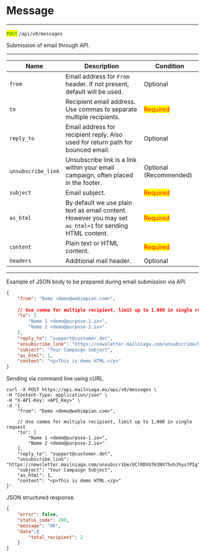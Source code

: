 # Message

***

<mark style="color:green;">`POST`</mark> `/api/v0/messages`



Submission of email through API.



***

<table data-full-width="true"><thead><tr><th>Name</th><th>Description</th><th>Condition</th></tr></thead><tbody><tr><td><code>from</code></td><td>Email address for <code>From</code> header. If not present, default will be used.</td><td>Optional</td></tr><tr><td><code>to</code></td><td>Recipient email address. Use commas to separate multiple recipients.</td><td><mark style="color:red;">Required</mark></td></tr><tr><td><code>reply_to</code></td><td>Email address for recipient reply. Also used for return path for bounced email. </td><td>Optional</td></tr><tr><td><code>unsubscribe_link</code></td><td>Unsubscribe link is a link within your email campaign, often placed in the footer.</td><td>Optional (Recommended)</td></tr><tr><td><code>subject</code></td><td>Email subject.</td><td><mark style="color:red;">Required</mark></td></tr><tr><td><code>as_html</code></td><td>By default we use plain text as email content. However you may set <code>as_html=1</code> for sending HTML content.</td><td><mark style="color:red;">Required</mark></td></tr><tr><td><code>content</code></td><td>Plain text or HTML content.</td><td><mark style="color:red;">Required</mark></td></tr><tr><td><code>headers</code></td><td>Additional mail header.</td><td>Optional</td></tr></tbody></table>

***



Example of JSON body to be prepared during email submission via API.



```json
{
    "from": "Demo <demo@webimpian.com>",
    
    // Use comma for multiple recipient, limit up to 1,000 in single request
    "to": [
        "Name 1 <demo@purpose-1.io>",
        "Name 2 <demo@purpose-2.io>"
    ], 
    "reply_to": "support@customer.dot",
    "unsubscribe_link": "https://newsletter.mailniaga.com/unsubscribe/UClRDVU763NX75ohJhys7PIg",
    "subject": "Your Campaign Subject",
    "as_html": 1,
    "content": "<p>This is demo HTML.</p>"
}
```



Sending via command line using cURL.



```markup
curl -X POST https://api.mailniaga.mx/api/v0/messages \
-H "Content-Type: application/json" \
-H "X-API-Key: <API_Key>" \
-d '{
    "from": "Demo <demo@webimpian.com>",
    
    // Use comma for multiple recipient, limit up to 1,000 in single request
    "to": [
        "Name 1 <demo@purpose-1.io>",
        "Name 2 <demo@purpose-2.io>"
    ], 
    "reply_to": "support@customer.dot",
    "unsubscribe_link": "https://newsletter.mailniaga.com/unsubscribe/UClRDVU763NX75ohJhys7PIg",
    "subject": "Your Campaign Subject",
    "as_html": 1,
    "content": "<p>This is demo HTML.</p>"
}'
```



JSON structured response.



```json
{
    "error": false, 
    "status_code": 200,
    "message": "OK",
    "data":{
        "total_recipient": 2
    }
}
```

